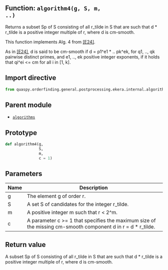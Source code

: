 ## Function: <code>algorithm4(g, S, m, ..)</code>
Returns a subset Sp of S consisting of all r_tilde in S that are such that d * r_tilde is a positive integer multiple of r, where d is cm-smooth.

This function implements Alg. 4 from [[E24]](https://doi.org/10.1145/3655026).

As in [[E24]](https://doi.org/10.1145/3655026), d is said to be cm-smooth if d = p1^e1 * .. pk^ek, for q1, .., qk pairwise distinct primes, and e1, .., ek positive integer exponents, if it holds that qi^ei <= cm for all i in [1, k].

## Import directive
```python
from quaspy.orderfinding.general.postprocessing.ekera.internal.algorithms import algorithm4
```

## Parent module
- [<code>algorithms</code>](README.md)

## Prototype
```python
def algorithm4(g,
               S,
               m,
               c = 1)
```

## Parameters
| <b>Name</b> | <b>Description</b> |
| ----------- | ------------------ |
| g | The element g of order r. |
| S | A set S of candidates for the integer r_tilde. |
| m | A positive integer m such that r < 2^m. |
| c | A parameter c >= 1 that specifies the maximum size of the missing cm-smooth component d in r = d * r_tilde. |

## Return value
A subset Sp of S consisting of all r_tilde in S that are such that d * r_tilde is a positive integer multiple of r, where d is cm-smooth.

